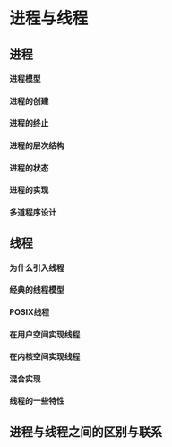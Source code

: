 # 进程与线程
## 进程
#### 进程模型
#### 进程的创建
#### 进程的终止
#### 进程的层次结构
#### 进程的状态
#### 进程的实现
#### 多道程序设计

## 线程
#### 为什么引入线程
#### 经典的线程模型
#### POSIX线程
#### 在用户空间实现线程
#### 在内核空间实现线程
#### 混合实现
#### 线程的一些特性

## 进程与线程之间的区别与联系

